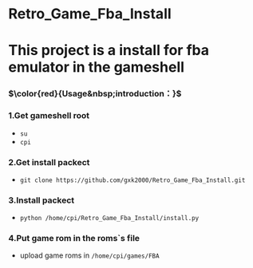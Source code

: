 # Retro_Game_Fba_Install
#
# This project is a install for fba emulator in the gameshell


### $\color{red}{Usage&nbsp;introduction：}$

### 1.Get gameshell root
- `su`
- `cpi`


### 2.Get install packect
- `git clone https://github.com/gxk2000/Retro_Game_Fba_Install.git`


### 3.Install packect
- `python /home/cpi/Retro_Game_Fba_Install/install.py`


### 4.Put game rom in the roms`s file
- upload game roms in `/home/cpi/games/FBA`
